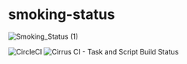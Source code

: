 # smoking-status

![Smoking_Status (1)](https://github.com/mikosa01/smoking-status/assets/41128084/e887a946-be9f-4af8-bb6d-e8beed67c049)

![CircleCI](https://img.shields.io/circleci/build/github/mikosa01/smoking-status/master)
![Cirrus CI - Task and Script Build Status](https://img.shields.io/cirrus/github/mikosa01/smoking-status)


